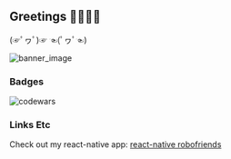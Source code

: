 ## Greetings 🖤👋🏻😁

(☞ﾟヮﾟ)☞        ☜(ﾟヮﾟ☜)

![banner_image](https://imgur.com/sOo6avk.png)

### Badges
![codewars](https://www.codewars.com/users/stiaannel/badges/large)

### Links Etc
Check out my react-native app: [react-native robofriends](https://expo.io/@stiaann/react-native-robofriends)
